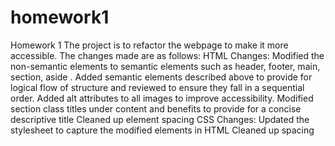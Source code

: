 # homework1
Homework 1
The project is to refactor the webpage to make it more accessible. The changes made are as follows:
HTML Changes:
Modified the non-semantic elements to semantic elements such as header, footer, main, section, aside .
Added semantic elements described above to provide for logical flow of structure and reviewed to ensure they fall in a sequential order.
Added alt attributes to all images to improve accessibility.
Modified section class titles under content and benefits to provide for a concise descriptive title
Cleaned up element spacing 
CSS Changes:
Updated the stylesheet to capture the modified elements in HTML
Cleaned up spacing 

